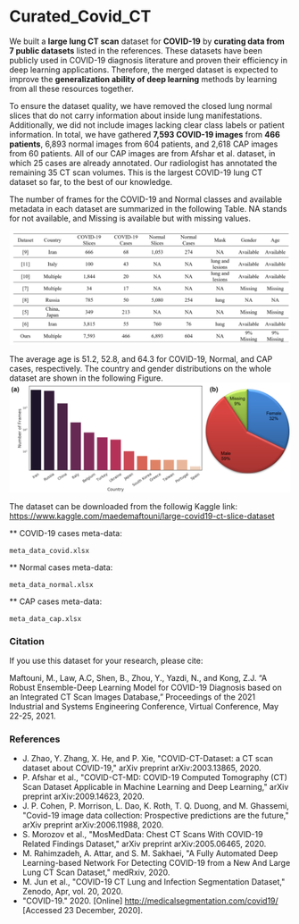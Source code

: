 # Curated_Covid_CT
We built a **large lung CT scan** dataset for **COVID-19** by **curating data from 7 public datasets** listed in the references. These datasets have been publicly used in COVID-19 diagnosis literature and proven their efficiency in deep learning applications. Therefore, the merged dataset is expected to improve the **generalization ability of deep learning** methods by learning from all these resources together. 

To ensure the dataset quality, we have removed the closed lung normal slices that do not carry information about inside lung manifestations. Additionally, we did not include images lacking clear class labels or patient information. In total, we have gathered **7,593 COVID-19 images** from **466 patients**, 6,893 normal images from 604 patients, and 2,618 CAP images from 60 patients. All of our CAP images are from Afshar et al. dataset, in which 25 cases are already annotated. Our radiologist has annotated the remaining 35 CT scan volumes. This is the largest COVID-19 lung CT dataset so far, to the best of our knowledge. 

The number of frames for the COVID-19 and Normal classes and available metadata in each dataset are summarized in the following Table. NA stands for not available, and Missing is available but with missing values. 

![Screenshot](figures/dataset.png)


The average age is 51.2, 52.8, and 64.3 for COVID-19, Normal, and CAP cases, respectively. The country and gender distributions on the whole dataset are shown in the following Figure.
![Screenshot](figures/national_dist.png)

The dataset can be downloaded from the followig Kaggle link: 
https://www.kaggle.com/maedemaftouni/large-covid19-ct-slice-dataset

** COVID-19 cases meta-data:
```
meta_data_covid.xlsx
```
** Normal cases meta-data:
```
meta_data_normal.xlsx
```
** CAP cases meta-data:
```
meta_data_cap.xlsx
```

### Citation
If you use this dataset for your research, please cite:

Maftouni, M., Law, A.C, Shen, B., Zhou, Y., Yazdi, N., and Kong, Z.J. “A Robust Ensemble-Deep Learning Model for COVID-19 Diagnosis based on an Integrated CT Scan Images Database,” Proceedings of the 2021 Industrial and Systems Engineering Conference, Virtual Conference, May 22-25, 2021.



### References  
*	J. Zhao, Y. Zhang, X. He, and P. Xie, "COVID-CT-Dataset: a CT scan dataset about COVID-19," arXiv preprint arXiv:2003.13865, 2020.
*	P. Afshar et al., "COVID-CT-MD: COVID-19 Computed Tomography (CT) Scan Dataset Applicable in Machine Learning and Deep Learning," arXiv preprint arXiv:2009.14623, 2020.
*	J. P. Cohen, P. Morrison, L. Dao, K. Roth, T. Q. Duong, and M. Ghassemi, "Covid-19 image data collection: Prospective predictions are the future," arXiv preprint arXiv:2006.11988, 2020.
*	S. Morozov et al., "MosMedData: Chest CT Scans With COVID-19 Related Findings Dataset," arXiv preprint arXiv:2005.06465, 2020.
*	M. Rahimzadeh, A. Attar, and S. M. Sakhaei, "A Fully Automated Deep Learning-based Network For Detecting COVID-19 from a New And Large Lung CT Scan Dataset," medRxiv, 2020.
*	M. Jun et al., "COVID-19 CT Lung and Infection Segmentation Dataset," Zenodo, Apr, vol. 20, 2020.
*	"COVID-19." 2020. [Online] http://medicalsegmentation.com/covid19/ [Accessed 23 December, 2020].

